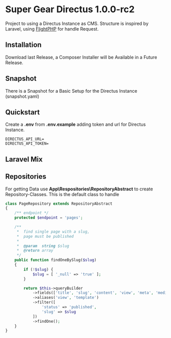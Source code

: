 # Super Gear Directus 1.0.0-rc2

Project to using a Directus Instance as CMS. Structure is inspired by Laravel, using [FlightPHP](https://github.com/mikecao/flight)
for handle Request.

## Installation

Download last Release, a Composer Installer will be Available in a Future Release.

## Snapshot

There is a Snapshot for a Basic Setup for the Directus Instance (snapshot.yaml)

## Quickstart

Create a **.env** from **.env.example** adding token and url for Directus Instance.

```
DIRECTUS_API_URL=
DIRECTUS_API_TOKEN=
```

## Laravel Mix

## Repositories

For getting Data use **App\\Respositories\\RepositoryAbstract** to create Repository-Classes.
This is the default class to handle

```PHP
class PageRepository extends RepositoryAbstract
{
    /** endpoint */
    protected $endpoint = 'pages';

    /**
     *  find single page with a slug,
     *  page must be published
     *
     *  @param  string $slug
     *  @return array
     */
    public function findOneBySlug($slug)
    {
        if (!$slug) {
            $slug = [ '_null' => 'true' ];
        }

        return $this->queryBuilder
            ->fields(['title', 'slug', 'content', 'view', 'meta', 'media_teaser.*', 'media_hero.*'])
            ->aliases('view', 'template')
            ->filter([
                'status' => 'published',
                'slug' => $slug
            ])
            ->findOne();
    }
}
```

